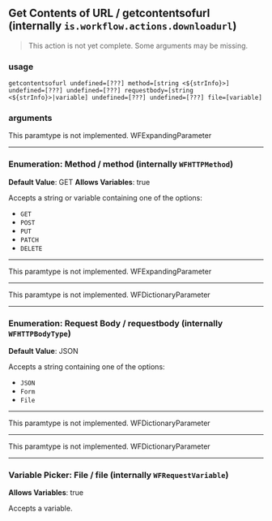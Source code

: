 
## Get Contents of URL / getcontentsofurl (internally `is.workflow.actions.downloadurl`)

> This action is not yet complete. Some arguments may be missing.


### usage
`getcontentsofurl undefined=[???] method=[string <${strInfo}>] undefined=[???] undefined=[???] requestbody=[string <${strInfo}>|variable] undefined=[???] undefined=[???] file=[variable]`

### arguments
This paramtype is not implemented. WFExpandingParameter

---

### Enumeration: Method / method (internally `WFHTTPMethod`)
**Default Value**: GET
**Allows Variables**: true


Accepts a string 
or variable
containing one of the options:

- `GET`
- `POST`
- `PUT`
- `PATCH`
- `DELETE`

---

This paramtype is not implemented. WFExpandingParameter

---

This paramtype is not implemented. WFDictionaryParameter

---

### Enumeration: Request Body / requestbody (internally `WFHTTPBodyType`)
**Default Value**: JSON


Accepts a string 
containing one of the options:

- `JSON`
- `Form`
- `File`

---

This paramtype is not implemented. WFDictionaryParameter

---

This paramtype is not implemented. WFDictionaryParameter

---

### Variable Picker: File / file (internally `WFRequestVariable`)
**Allows Variables**: true


Accepts a variable.

